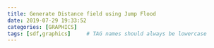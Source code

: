 ```yaml
---
title: Generate Distance field using Jump Flood
date: 2019-07-29 19:33:52 
categories: [GRAPHICS]
tags: [sdf,graphics]     # TAG names should always be lowercase
---
```

<html>
    <script lang="javascript">
    
        mapSize = 128
        gridSize = 5
        currentRadius = Math.ceil(mapSize / 2)
        ctxScale = 1;
        mapData = []
        intialMapData = []
    
        class Point {
            constructor(index, row, col) {
                this.idx = index;       //color
                this.siteRow = row;     //from witch site
                this.siteCol = col;     //from witch site
            }
    
        }
        function RandomInt(min, max) {
            min = Math.ceil(min);
            max = Math.floor(max);
            return Math.floor(Math.random() * (max - min + 1)) + min;
        }
    
        function InitializeMap() {
    
            mapData = [];
            for (row = 0; row < mapSize; row++) {
                mapData[row] = []
                for (col = 0; col < mapSize; col++) {
                    mapData[row][col] = new Point(0, -1, -1)
                    if (RandomInt(0, mapSize * mapSize) < 30)
                        mapData[row][col] = new Point(RandomInt(1, 6), row, col);
                }
            }
            intialMapData = CloneMap(mapData);
        }
    
    
    
        var RGBToHex = function (rgb) {
            var hex = Number(rgb).toString(16);
            if (hex.length < 2) {
                hex = "0" + hex;
            }
            return hex;
        };
        function FullColorHex(r, g, b) {
            var red = RGBToHex(r);
            var green = RGBToHex(g);
            var blue = RGBToHex(b);
            return "#" + red + green + blue;
        };
        function ColorFromIndex(idx, highlight = false) {
            m = 1;
            if (highlight)
                m = 2;
            if (idx == 0)
                return FullColorHex(122, 122, 122)
            if (idx == 1)
                return FullColorHex(127 * m, 56 * m, 56 * m)
            if (idx == 2)
                return FullColorHex(56 * m, 127 * m, 56 * m)
            if (idx == 3)
                return FullColorHex(56 * m, 56 * m, 127 * m)
            if (idx == 4)
                return FullColorHex(127 * m, 127 * m, 56 * m)
            if (idx == 5)
                return FullColorHex(56 * m, 127 * m, 127 * m)
            if (idx == 6)
                return FullColorHex(127 * m, 56 * m, 127 * m)
        }
        function GetData(datas, row, col) {
            if (row >= 0 && row < mapSize && col >= 0 && col < mapSize) {
                return datas[row][col];
            }
            else
                return new Point(0, -1, -1);
        }
    
        function CloneMap(src) {
            newData = []
            for (y = 0; y < src.length; y++) {
                newData[y] = src[y].slice(0);
            }
            return newData;
        }
        function ResetMap() {
            mapData = CloneMap(intialMapData);
            currentRadius = Math.ceil(mapSize / 2);
            DrawMap(mapData);
    
        }
    
        function FloodMap(datas, jumpFlooding) {
            dest = CloneMap(datas)
            /*
                O O O
                O x O
                O O O
            */
            offsets = [[-1, -1], [0, -1], [1, -1],[-1, 0], [1, 0],/*[0,0] exclude self*/[-1, 1], [0, 1], [1, 1]];
            for (row = 0; row < mapSize; row++) {
                for (col = 0; col < mapSize; col++) {
                    // if (datas[row][col][0] > 0)
                    //     continue;
                    offsets.forEach(elm => {
                        var multiplier = 1;
                        if (jumpFlooding)
                            multiplier = currentRadius;// [jump flooding] sample point at half mapsize away(distance will reduce every iteration)
                        value = GetData(datas, row + elm[0]*multiplier, col + elm[1]*multiplier);
                        if (value.idx > 0) {
                            if (dest[row][col].idx == 0) {
                                dest[row][col] = value
                            }
                            else {
                                //if dest is alrady colored by other site, compare distance , and override if current site is closer
                                origin = [dest[row][col].siteRow, dest[row][col].siteCol];
                                newOrigin = [value.siteRow, value.siteCol];
                                dist2Origin = (row - origin[0]) * (row - origin[0]) + (col - origin[1]) * (col - origin[1]);
                                dist2NewsOrigin = (row - newOrigin[0]) * (row - newOrigin[0]) + (col - newOrigin[1]) * (col - newOrigin[1]);
                                if (dist2Origin > dist2NewsOrigin)
                                    dest[row][col] = value
                            }
                        }
    
                    });
    
                }
            }
            mapData = dest;
            DrawMap(mapData);
            if (jumpFlooding)
                currentRadius = Math.ceil(currentRadius/2);//reduce radius by half
        }
    
    
        function DrawMap(datas) {
    
            var canvas = document.getElementById('canvas');
    
            if (canvas.getContext) {
    
                var ctx = canvas.getContext('2d');
                ctx.clearRect(0, 0, 10000, 10000);
    
                for (i = 0; i < mapSize; i++) {
                    for (j = 0; j < mapSize; j++) {
                        if (datas[j][i].idx >= 1)
                            ctx.fillStyle = ColorFromIndex(datas[j][i].idx)
                        else
                            ctx.fillStyle = FullColorHex(125, 125, 125);
                        ctx.fillRect(i * (gridSize), j * (gridSize), gridSize, gridSize);
                        ctx.strokeStyle = "#3f3f3f";
                        ctx.strokeRect(i * (gridSize), j * (gridSize), gridSize, gridSize);
                    }
    
                }
    
                // draw highlighted site
                for (i = 0; i < mapSize; i++) {
                    for (j = 0; j < mapSize; j++) {
                        if (intialMapData[j][i].idx >= 1) {
                            ctx.fillStyle = ColorFromIndex(intialMapData[j][i].idx, true/*get hightlight color*/);
                            ctx.fillRect(i * (gridSize), j * (gridSize), gridSize, gridSize);
                            ctx.strokeStyle = "#3f3f3f";
                            ctx.strokeRect(i * (gridSize), j * (gridSize), gridSize, gridSize);
    
                        }
                    }
                }
            }
        }
    
        function OnCanvasMouseScroll(e) {
            var canvas = document.getElementById('canvas');
    
            var ctx = canvas.getContext('2d');
            var e = window.event || e;
            var delta = Math.max(-1, Math.min(1, (e.wheelDelta || -e.detail)));
            var oldScale = ctxScale;
            ctxScale += delta;
            if (ctxScale < 1)
                ctxScale = 1;
            if (ctxScale > 5)
                ctxScale = 5;
            console.debug(ctxScale);
            canvas.width = ctxScale * mapSize * gridSize;
            canvas.height = ctxScale * mapSize * gridSize;
            ctx.transform(ctxScale, 0, 0, ctxScale, 0, 0);
    
            DrawMap(mapData);
    
            event.preventDefault()
    
        }
    
    
    
        function OnCanvasClick(e) {
    
            var canvas = document.getElementById('canvas');
            const rect = canvas.getBoundingClientRect()
            const x = event.clientX - rect.left
            const y = event.clientY - rect.top
            gridX = Math.floor(x / gridSize / ctxScale)
            gridY = Math.floor(y / gridSize / ctxScale)
            startX = (gridX + 0.5) * gridSize;
            startY = (gridY + 0.5) * gridSize;
            DrawMap(mapData);
            var canvas = document.getElementById('canvas');
            var ctx = canvas.getContext('2d');
            ctx.strokeStyle = "#ff7fff";
            closest = []
            for (i = 0; i < mapSize; i++) {
                for (j = 0; j < mapSize; j++) {
                    if (intialMapData[j][i].idx >= 1)
                        closest.push(intialMapData[j][i])
                }
            }
    
            closest.sort(function (a, b) {
    
                endXa = (a.siteCol + 0.5) * gridSize;
                endYa = (a.siteRow + 0.5) * gridSize;
                endXb = (b.siteCol + 0.5) * gridSize;
                endYb = (b.siteRow + 0.5) * gridSize;
                distToA = (startX - endXa) * (startX - endXa) + (startY - endYa) * (startY - endYa)
                distToB = (startX - endXb) * (startX - endXb) + (startY - endYb) * (startY - endYb)
                return distToA - distToB;
            });
            closest = closest.slice(0, 3)
            closest.forEach(pt => {
                ctx.beginPath();
    
                endX = (pt.siteCol + 0.5) * gridSize;
                endY = (pt.siteRow + 0.5) * gridSize;
                ctx.moveTo(startX, startY);
                ctx.lineTo(endX, endY);
                ctx.stroke();
                ctx.font = "10px";
                distance = (startX - endX) * (startX - endX) + (startY - endY) * (startY - endY)
                distance = Math.sqrt(distance);
                ctx.fillText(distance.toFixed(3), endX, endY);
            })
        }
    
        function OnMapSizeChanged(e) {
            slider = document.getElementById("mapSizeSlider");
            var output = document.getElementById("mapSize");
            output.innerHTML = Math.pow(2, slider.value);
            mapSize = Math.pow(2, slider.value);
            InitializeMap();
            DrawMap(mapData);
        }
    
    
    </script>

    
    <table>
        <tr>
    
            <td>
                <button onclick="InitializeMap();ResetMap();DrawMap(mapData)">NewMap</button>
                <button onclick="ResetMap()">ResetMap</button>
                <button onclick="FloodMap(mapData,false)">Flood</button>
    
                <button onclick="FloodMap(mapData,true)">JumpFlooding</button>
                <input type="range" min="1" max="7" value="7" class="slider" id="mapSizeSlider"
                    oninput="OnMapSizeChanged()">MapSize: <span id="mapSize">128</span>
                <button onclick="DrawMap(mapData)">Repaint</button>
                <slider></slider>
            </td>
        </tr>
        <tr>
            <td>You can: click "flood" or "jump flood" to see the how distance filed generated , click the pixel to check distances, the jump flooding is way faster</td>
        </tr>        
        <tr>
            <td><canvas id="canvas"></canvas></td>
        </tr>
    
    </table>
    <script>
        InitializeMap(); // init 
        var canvas = document.getElementById('canvas');
        canvas.addEventListener("mousewheel", OnCanvasMouseScroll);
        canvas.addEventListener("mousedown", OnCanvasClick);
        canvas.width = ctxScale * mapSize * gridSize;
        canvas.height = ctxScale * mapSize * gridSize;
        DrawMap(mapData)</script>
    
<script> fetch('https://fancyzero.com/pvcounter/'+encodeURIComponent(window.location.pathname), { method: 'GET' });</script>
</html>
